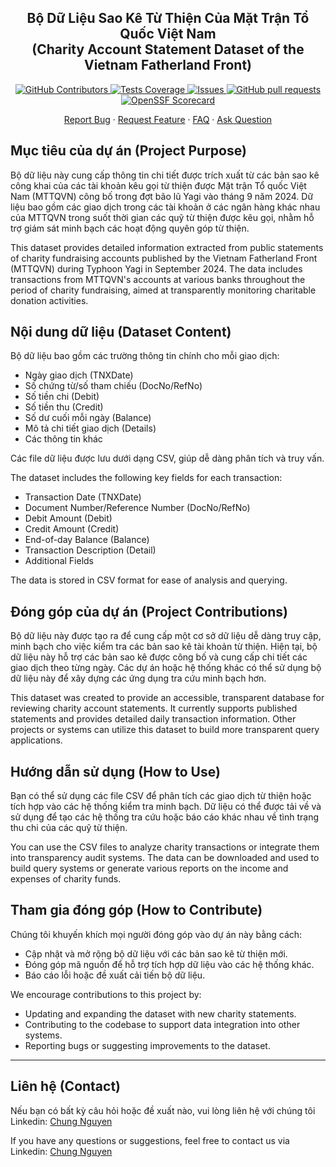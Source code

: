 <p align="center">
 <!-- <img width="100px" src="https://res.cloudinary.com/anuraghazra/image/upload/v1594908242/logo_ccswme.svg" align="center" alt="GitHub Readme Stats" /> -->
 <h2 align="center">Bộ Dữ Liệu Sao Kê Từ Thiện Của Mặt Trận Tổ Quốc Việt Nam<br />(Charity Account Statement Dataset of the Vietnam Fatherland Front)</h2>
</p>
  <p align="center">
    <a href="https://github.com/Tra-Cuu-Sao-Ke/mttq-sao-ke/actions">
      <!-- <img alt="Tests Passing" src="https://github.com/Tra-Cuu-Sao-Ke/mttq-sao-ke/workflows/Test/badge.svg" /> -->
    </a>
    <a href="https://github.com/Tra-Cuu-Sao-Ke/mttq-sao-ke/graphs/contributors">
      <img alt="GitHub Contributors" src="https://img.shields.io/github/contributors/Tra-Cuu-Sao-Ke/mttq-sao-ke" />
    </a>
    <a href="https://codecov.io/gh/Tra-Cuu-Sao-Ke/mttq-sao-ke">
      <img alt="Tests Coverage" src="https://codecov.io/gh/Tra-Cuu-Sao-Ke/mttq-sao-ke/branch/master/graph/badge.svg" />
    </a>
    <a href="https://github.com/Tra-Cuu-Sao-Ke/mttq-sao-ke/issues">
      <img alt="Issues" src="https://img.shields.io/github/issues/Tra-Cuu-Sao-Ke/mttq-sao-ke?color=0088ff" />
    </a>
    <a href="https://github.com/Tra-Cuu-Sao-Ke/mttq-sao-ke/pulls">
      <img alt="GitHub pull requests" src="https://img.shields.io/github/issues-pr/Tra-Cuu-Sao-Ke/mttq-sao-ke?color=0088ff" />
    </a>
    <a href="https://securityscorecards.dev/viewer/?uri=github.com/Tra-Cuu-Sao-Ke/mttq-sao-ke">
      <img alt="OpenSSF Scorecard" src="https://api.securityscorecards.dev/projects/github.com/Tra-Cuu-Sao-Ke/mttq-sao-ke/badge" />
    </a>
  </p>

  <p align="center">
    <a href="https://github.com/Tra-Cuu-Sao-Ke/mttq-sao-ke/issues/new?assignees=&labels=bug&projects=&template=bug_report.yml">Report Bug</a>
    ·
    <a href="https://github.com/Tra-Cuu-Sao-Ke/mttq-sao-ke/issues/new?assignees=&labels=enhancement&projects=&template=feature_request.yml">Request Feature</a>
    ·
    <a href="https://github.com/Tra-Cuu-Sao-Ke/mttq-sao-ke/discussions/1770">FAQ</a>
    ·
    <a href="https://github.com/Tra-Cuu-Sao-Ke/mttq-sao-ke/discussions/new?category=q-a">Ask Question</a>
  </p>
</p>

## Mục tiêu của dự án (Project Purpose)

Bộ dữ liệu này cung cấp thông tin chi tiết được trích xuất từ các bản sao kê công khai của các tài khoản kêu gọi từ thiện được Mặt trận Tổ quốc Việt Nam (MTTQVN) công bố trong đợt bão lũ Yagi vào tháng 9 năm 2024. Dữ liệu bao gồm các giao dịch trong các tài khoản ở các ngân hàng khác nhau của MTTQVN trong suốt thời gian các quỹ từ thiện được kêu gọi, nhằm hỗ trợ giám sát minh bạch các hoạt động quyên góp từ thiện.

This dataset provides detailed information extracted from public statements of charity fundraising accounts published by the Vietnam Fatherland Front (MTTQVN) during Typhoon Yagi in September 2024. The data includes transactions from MTTQVN's accounts at various banks throughout the period of charity fundraising, aimed at transparently monitoring charitable donation activities.

## Nội dung dữ liệu (Dataset Content)

Bộ dữ liệu bao gồm các trường thông tin chính cho mỗi giao dịch:

- Ngày giao dịch (TNXDate)
- Số chứng từ/số tham chiếu (DocNo/RefNo)
- Số tiền chi (Debit)
- Số tiền thu (Credit)
- Số dư cuối mỗi ngày (Balance)
- Mô tả chi tiết giao dịch (Details)
- Các thông tin khác

Các file dữ liệu được lưu dưới dạng CSV, giúp dễ dàng phân tích và truy vấn.

The dataset includes the following key fields for each transaction:

- Transaction Date (TNXDate)
- Document Number/Reference Number (DocNo/RefNo)
- Debit Amount (Debit)
- Credit Amount (Credit)
- End-of-day Balance (Balance)
- Transaction Description (Detail)
- Additional Fields

The data is stored in CSV format for ease of analysis and querying.

## Đóng góp của dự án (Project Contributions)

Bộ dữ liệu này được tạo ra để cung cấp một cơ sở dữ liệu dễ dàng truy cập, minh bạch cho việc kiểm tra các bản sao kê tài khoản từ thiện. Hiện tại, bộ dữ liệu này hỗ trợ các bản sao kê được công bố và cung cấp chi tiết các giao dịch theo từng ngày. Các dự án hoặc hệ thống khác có thể sử dụng bộ dữ liệu này để xây dựng các ứng dụng tra cứu minh bạch hơn.

This dataset was created to provide an accessible, transparent database for reviewing charity account statements. It currently supports published statements and provides detailed daily transaction information. Other projects or systems can utilize this dataset to build more transparent query applications.

## Hướng dẫn sử dụng (How to Use)

Bạn có thể sử dụng các file CSV để phân tích các giao dịch từ thiện hoặc tích hợp vào các hệ thống kiểm tra minh bạch. Dữ liệu có thể được tải về và sử dụng để tạo các hệ thống tra cứu hoặc báo cáo khác nhau về tình trạng thu chi của các quỹ từ thiện.

You can use the CSV files to analyze charity transactions or integrate them into transparency audit systems. The data can be downloaded and used to build query systems or generate various reports on the income and expenses of charity funds.

## Tham gia đóng góp (How to Contribute)

Chúng tôi khuyến khích mọi người đóng góp vào dự án này bằng cách:

- Cập nhật và mở rộng bộ dữ liệu với các bản sao kê từ thiện mới.
- Đóng góp mã nguồn để hỗ trợ tích hợp dữ liệu vào các hệ thống khác.
- Báo cáo lỗi hoặc đề xuất cải tiến bộ dữ liệu.

We encourage contributions to this project by:

- Updating and expanding the dataset with new charity statements.
- Contributing to the codebase to support data integration into other systems.
- Reporting bugs or suggesting improvements to the dataset.

---

## Liên hệ (Contact)

Nếu bạn có bất kỳ câu hỏi hoặc đề xuất nào, vui lòng liên hệ với chúng tôi Linkedin: [Chung Nguyen](https://www.linkedin.com/in/galin-chung-nguyen)

If you have any questions or suggestions, feel free to contact us via Linkedin: [Chung Nguyen](https://www.linkedin.com/in/galin-chung-nguyen)